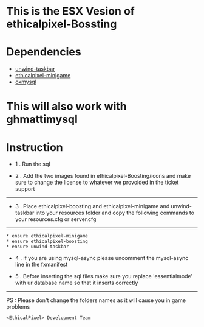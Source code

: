 # This is the ESX Vesion of ethicalpixel-Bossting


# Dependencies
* [unwind-taskbar](https://github.com/uNwinD-Development/unwind-taskbar)
* [ethicalpixel-minigame](https://github.com/uNwinD-Development/ethicalpixel-minigame)
* [oxmysql](https://github.com/overextended/oxmysql/releases/tag/v1.8.0)
# This will also work with ghmattimysql


# Instruction
* 1 . Run the sql

* 2 . Add the two images found in ethicalpixel-Boosting/icons and make sure to change the license to whatever we provoided in the ticket support

------------------------------------

* 3 . Place ethicalpixel-boosting and ethicalpixel-minigame and unwind-taskbar into your resources folder and copy the following commands to your resources.cfg or server.cfg 

------------------------------------
    * ensure ethicalpixel-minigame
    * ensure ethicalpixel-boosting
	* ensure unwind-taskbar

* 4 . if you are using mysql-async please uncomment the mysql-async line in the fxmanifest

* 5 . Before inserting the sql files make sure you replace 'essentialmode' with ur database name so that it inserts correctly

------------------------------------

PS : Please don't change the folders names as it will cause you in game problems



```
<EthicalPixel> Development Team
```









